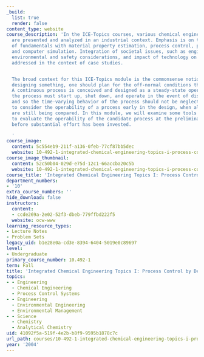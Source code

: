 ```yaml
---
_build:
  list: true
  render: false
content_type: website
course_description: 'In the ICE-Topics courses, various chemical engineering problems
  are presented and analyzed in an industrial context. Emphasis is on the integration
  of fundamentals with material property estimation, process control, product development,
  and computer simulation. Integration of societal issues, such as engineering ethics,
  environmental and safety considerations, and impact of technology on society are
  addressed in the context of case studies.


  The broad context for this ICE-Topics module is the commonsense notion that, when
  designing something, one should plan for the off-normal conditions that may occur.
  A continuous process is conceived and designed as a steady-state operation. However,
  the process must start up, shut down, and operate in the event of disturbances,
  and so the time-varying behavior of the process should not be neglected. It is helpful
  to consider the operability of a process early in the design, when alternatives
  are still being compared. In this module, we will examine some tools that will help
  to evaluate the operability of the candidate process at the preliminary design stage,
  before substantial effort has been invested.

  '
course_image:
  content: 5c554eb9-211f-a136-0feb-77cf87bb5dec
  website: 10-492-1-integrated-chemical-engineering-topics-i-process-control-by-design-fall-2004
course_image_thumbnail:
  content: 52c50b04-029d-e75d-12c1-66accba20c5b
  website: 10-492-1-integrated-chemical-engineering-topics-i-process-control-by-design-fall-2004
course_title: 'Integrated Chemical Engineering Topics I: Process Control by Design'
department_numbers:
- '10'
extra_course_numbers: ''
hide_download: false
instructors:
  content:
  - ccde269a-2e02-52f3-dbeb-779ffbd222f5
  website: ocw-www
learning_resource_types:
- Lecture Notes
- Problem Sets
legacy_uid: b1e28e0a-cd3e-8394-6404-5019e0c89697
level:
- Undergraduate
primary_course_number: 10.492-1
term: Fall
title: 'Integrated Chemical Engineering Topics I: Process Control by Design'
topics:
- - Engineering
  - Chemical Engineering
  - Process Control Systems
- - Engineering
  - Environmental Engineering
  - Environmental Management
- - Science
  - Chemistry
  - Analytical Chemistry
uid: 41092f5a-519f-4e2b-b8f9-9595b1878c7c
url_path: courses/10-492-1-integrated-chemical-engineering-topics-i-process-control-by-design-fall-2004
year: '2004'
---
```

